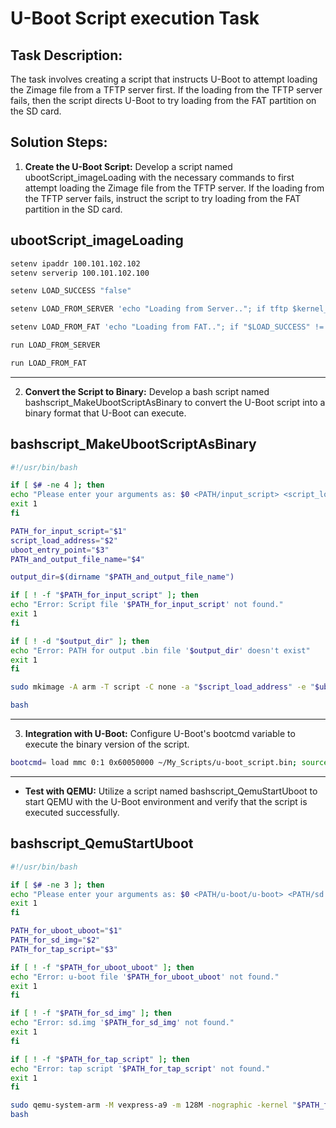 # U-Boot Script execution Task

## Task Description:
The task involves creating a script that instructs U-Boot to attempt loading the Zimage file from a TFTP server first. If the loading from the TFTP server fails, then the script directs U-Boot to try loading from the FAT partition on the SD card.

## Solution Steps:
1) **Create the U-Boot Script:** Develop a script named ubootScript_imageLoading with the necessary commands to first attempt loading the Zimage file from the TFTP server. If the loading from the TFTP server fails, instruct the script to try loading from the FAT partition in the SD card.

## ubootScript_imageLoading 
```bash
setenv ipaddr 100.101.102.102
setenv serverip 100.101.102.100

setenv LOAD_SUCCESS "false"

setenv LOAD_FROM_SERVER 'echo "Loading from Server.."; if tftp $kernel_addr_r Zimage; then echo "Loading from Server is DONE!"; bootz $kernel_addr_r $fdt_addr_r; else echo "Failed to load from Server!"; setenv LOAD_SUCCESS "true"; fi'

setenv LOAD_FROM_FAT 'echo "Loading from FAT.."; if "$LOAD_SUCCESS" != "true"; then if mmc dev; then if fatload mmc 0:1 $kernel_addr_r Zimage; then echo "Loading from FAT is DONE!"; bootz $kernel_addr_r $fdt_addr_r; else echo "Failed to load from FAT"; setenv LOAD_SUCCESS "true"; fi; else echo "mmc device not found"; fi; else echo "Error: Already Loaded from Server"; fi'

run LOAD_FROM_SERVER

run LOAD_FROM_FAT

```

---

2) **Convert the Script to Binary:** Develop a bash script named bashscript_MakeUbootScriptAsBinary to convert the U-Boot script into a binary format that U-Boot can execute.

## bashscript_MakeUbootScriptAsBinary
```bash
#!/usr/bin/bash

if [ $# -ne 4 ]; then
echo "Please enter your arguments as: $0 <PATH/input_script> <script_load_address> <uboot_entry_point> <PATH/output_file_name>"
exit 1
fi

PATH_for_input_script="$1"
script_load_address="$2"
uboot_entry_point="$3"
PATH_and_output_file_name="$4"

output_dir=$(dirname "$PATH_and_output_file_name")

if [ ! -f "$PATH_for_input_script" ]; then 
echo "Error: Script file '$PATH_for_input_script' not found."
exit 1
fi

if [ ! -d "$output_dir" ]; then 
echo "Error: PATH for output .bin file '$output_dir' doesn't exist"
exit 1
fi

sudo mkimage -A arm -T script -C none -a "$script_load_address" -e "$uboot_entry_point" -n 'MyScript' -d "$PATH_for_input_script" "$PATH_and_output_file_name"

bash
```

---

3) **Integration with U-Boot:** Configure U-Boot's bootcmd variable to execute the binary version of the script.

```bash
bootcmd= load mmc 0:1 0x60050000 ~/My_Scripts/u-boot_script.bin; source 0x60050000
```

---

- **Test with QEMU:** Utilize a script named bashscript_QemuStartUboot to start QEMU with the U-Boot environment and verify that the script is executed successfully.

## bashscript_QemuStartUboot

```bash
#!/usr/bin/bash

if [ $# -ne 3 ]; then
echo "Please enter your arguments as: $0 <PATH/u-boot/u-boot> <PATH/sd.img> <PATH/tap_script>"
exit 1
fi

PATH_for_uboot_uboot="$1"
PATH_for_sd_img="$2"
PATH_for_tap_script="$3"

if [ ! -f "$PATH_for_uboot_uboot" ]; then 
echo "Error: u-boot file '$PATH_for_uboot_uboot' not found."
exit 1
fi

if [ ! -f "$PATH_for_sd_img" ]; then 
echo "Error: sd.img '$PATH_for_sd_img' not found."
exit 1
fi

if [ ! -f "$PATH_for_tap_script" ]; then 
echo "Error: tap script '$PATH_for_tap_script' not found."
exit 1
fi

sudo qemu-system-arm -M vexpress-a9 -m 128M -nographic -kernel "$PATH_for_uboot_uboot" -sd "$PATH_for_sd_img" -net tap,script="$PATH_for_tap_script" -net nic
bash
```
